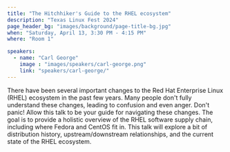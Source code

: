 ```yaml
---
title: "The Hitchhiker's Guide to the RHEL ecosystem"
description: "Texas Linux Fest 2024"
page_header_bg: "images/background/page-title-bg.jpg"
when: "Saturday, April 13, 3:30 PM - 4:15 PM"
where: "Room 1"

speakers:
  - name: "Carl George"
    image : "images/speakers/carl-george.png"
    link: "speakers/carl-george/"
---
```


There have been several important changes to the Red Hat Enterprise Linux
(RHEL) ecosystem in the past few years. Many people don't fully understand
these changes, leading to confusion and even anger. Don't panic! Allow this
talk to be your guide for navigating these changes. The goal is to provide a
holistic overview of the RHEL software supply chain, including where Fedora and
CentOS fit in. This talk will explore a bit of distribution history,
upstream/downstream relationships, and the current state of the RHEL ecosystem.
